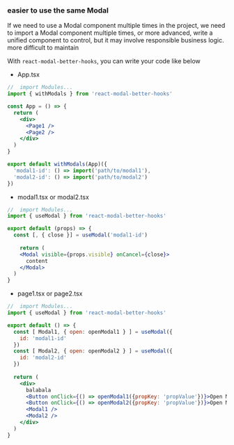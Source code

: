 ### easier to use the same Modal


If we need to use a Modal component multiple times in the project, we need to import a Modal component multiple times, or more advanced, write a unified component to control, but it may involve responsible business logic. more difficult to maintain

With `react-modal-better-hooks`, you can write your code like below

- App.tsx
```jsx
//	import Modules...
import { withModals } from 'react-modal-better-hooks'

const App = () => {
  return (
    <div>
      <Page1 />
      <Page2 />
    </div>
  )
}

export default withModals(App)({
  'modal1-id': () => import('path/to/modal1'),
  'modal2-id': () => import('path/to/modal2')
})
```

- modal1.tsx or modal2.tsx
```jsx
//	import Modules...
import { useModal } from 'react-modal-better-hooks'

export default (props) => {
  const [, { close }] = useModal('modal1-id')
  
	return (
  	<Modal visible={props.visible} onCancel={close}>
      content
    </Modal>
  )
}
```

- page1.tsx or page2.tsx
```jsx
//	import Modules...
import { useModal } from 'react-modal-better-hooks'

export default () => {
  const [ Modal1, { open: openModal1 } ] = useModal({
    id: 'modal1-id'
  })
  const [ Modal2, { open: openModal2 } ] = useModal({
    id: 'modal2-id'
  })
  
  return (
  	<div>
      balabala
      <Button onClick={() => openModal1({propKey: 'propValue'})}>Open Modal1</Button>
      <Button onClick={() => openModal2({propKey: 'propValue'})}>Open Modal2</Button>
      <Modal1 />
      <Modal2 />
    </div>
  )
}
```